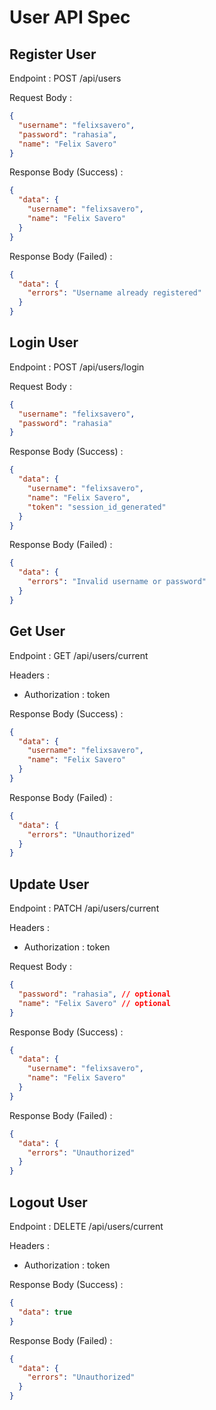 # User API Spec

## Register User

Endpoint : POST /api/users

Request Body :

```json
{
  "username": "felixsavero",
  "password": "rahasia",
  "name": "Felix Savero"
}
```

Response Body (Success) :

```json
{
  "data": {
    "username": "felixsavero",
    "name": "Felix Savero"
  }
}
```

Response Body (Failed) :

```json
{
  "data": {
    "errors": "Username already registered"
  }
}
```

## Login User

Endpoint : POST /api/users/login

Request Body :

```json
{
  "username": "felixsavero",
  "password": "rahasia"
}
```

Response Body (Success) :

```json
{
  "data": {
    "username": "felixsavero",
    "name": "Felix Savero",
    "token": "session_id_generated"
  }
}
```

Response Body (Failed) :

```json
{
  "data": {
    "errors": "Invalid username or password"
  }
}
```

## Get User

Endpoint : GET /api/users/current

Headers :

- Authorization : token

Response Body (Success) :

```json
{
  "data": {
    "username": "felixsavero",
    "name": "Felix Savero"
  }
}
```

Response Body (Failed) :

```json
{
  "data": {
    "errors": "Unauthorized"
  }
}
```

## Update User

Endpoint : PATCH /api/users/current

Headers :

- Authorization : token

Request Body :

```json
{
  "password": "rahasia", // optional
  "name": "Felix Savero" // optional
}
```

Response Body (Success) :

```json
{
  "data": {
    "username": "felixsavero",
    "name": "Felix Savero"
  }
}
```

Response Body (Failed) :

```json
{
  "data": {
    "errors": "Unauthorized"
  }
}
```

## Logout User

Endpoint : DELETE /api/users/current

Headers :

- Authorization : token

Response Body (Success) :

```json
{
  "data": true
}
```

Response Body (Failed) :

```json
{
  "data": {
    "errors": "Unauthorized"
  }
}
```
